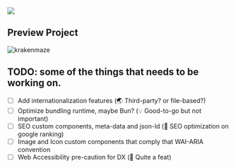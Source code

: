 <img src='https://socialify.git.ci/zourdyzou/krakenmaze/image?description=1&font=Source%20Code%20Pro&forks=1&language=1&name=1&owner=1&pattern=Charlie%20Brown&pulls=1&stargazers=1&theme=Dark' />

## Preview Project

![krakenmaze](https://user-images.githubusercontent.com/69587933/191638926-f3dbef33-f8b3-4328-a323-6138436087ae.png)



## TODO: some of the things that needs to be working on.

- [ ] Add internationalization features (🌏 Third-party? or file-based?)
- [ ] Optimize bundling runtime, maybe Bun? (💡 Good-to-go but not important)
- [ ] SEO custom components, meta-data and json-ld (🧪 SEO optimization on google ranking)
- [ ] Image and Icon custom components that comply that WAI-ARIA convention
- [ ] Web Accessibility pre-caution for DX (🔰 Quite a feat)
